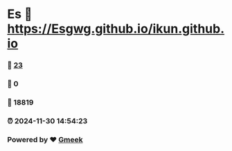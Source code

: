 # Es :link: https://Esgwg.github.io/ikun.github.io 
### :page_facing_up: [23](https://Esgwg.github.io/ikun.github.io/tag.html) 
### :speech_balloon: 0 
### :hibiscus: 18819 
### :alarm_clock: 2024-11-30 14:54:23 
### Powered by :heart: [Gmeek](https://github.com/Meekdai/Gmeek)
